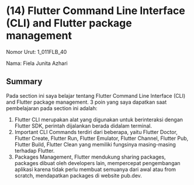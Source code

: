 # (14) Flutter Command Line Interface (CLI) and Flutter package management
Nomor Urut: 1_011FLB_40

Nama: Fiela Junita Azhari

## Summary
Pada section ini saya belajar tentang Flutter Command Line Interface (CLI) and Flutter package management.
3 poin yang saya dapatkan saat pembelajaran pada section ini adalah:
1. Flutter CLI merupakan alat yang digunakan untuk berinteraksi dengan Flutter SDK, perintah dijalankan berada didalam terminal.
2. Important CLI Commands terdiri dari beberapa, yaitu Flutter Doctor, Flutter Create, Flutter Run, Flutter Emulator, Flutter Channel, Flutter Pub, Flutter Build, Flutter Clean yang memiliki fungsinya masing-masing terhadap Flutter.
3. Packages Management, Flutter mendukung sharing packages, packages dibuat oleh developers lain, mempercepat pengembangan aplikasi karena tidak perlu membuat semuanya dari awal atau from scratch, mendapatkan packages di website pub.dev.
